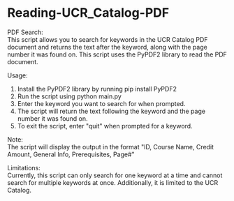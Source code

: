 # Reading-UCR_Catalog-PDF

PDF Search: <br>
This script allows you to search for keywords in the UCR Catalog PDF document and returns the text after the keyword, along with the page number it was found on. 
This script uses the PyPDF2 library to read the PDF document. 

Usage: <br>
1. Install the PyPDF2 library by running pip install PyPDF2 <br>
2. Run the script using python main.py <br>
3. Enter the keyword you want to search for when prompted. <br>
4. The script will return the text following the keyword and the page number it was found on. <br>
5. To exit the script, enter "quit" when prompted for a keyword. <br>

Note: <br>
The script will display the output in the format "ID, Course Name, Credit Amount, General Info, Prerequisites, Page#" <br>

Limitations: <br>
Currently, this script can only search for one keyword at a time and cannot search for multiple keywords at once. Additionally, it is limited to the UCR Catalog.
